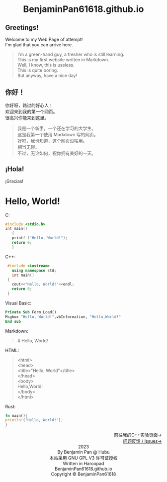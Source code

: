 # <center>BenjaminPan61618.github.io</center>
## Greetings!
Welcome to my Web Page of attempt!\
I'm glad that you can arrive here.

> I'm a green-hand guy, a fresher who is still learning.\
> This is my first website written in Markdown.\
> Well, I know, this is useless.\
> This is quite boring.\
> But anyway, have a nice day!


## 你好！
你好呀，路过的好心人！\
欢迎来到我的第一个网页。\
很高兴你能来到这里。

> 我是一个新手，一个还在学习的大学生。\
> 这是我第一个使用 Markdown 写的网页。\
> 好吧，我也知道，这个网页没啥用。\
> 相当无聊。\
> 不过，无论如何，祝你拥有美好的一天。

## ¡Hola!
¡Gracias!

# Hello, World!
C:
```cpp
#include <stdio.h>
int main()
   {
   printf ("Hello, World!");
   return 0;
   }
```
C++:
```cpp
 #include <iostream>
   using namespace std;
   int main()
 {
   cout<<"Hello, World!"<<endl;
   return 0;
 }
```

Visual Basic:
```vb
Private Sub Form_Load()
Msgbox "Hello, World!",vbInformation, "Hello,World!"
End sub
```

Markdown:
> &#35; Hello, World!

HTML:
> &#60;html&#62;\
> &#60;head&#62;\
> &#60;title>"Hello, World"&#60;/title&#62;\
> &#60;/head&#62;\
> &#60;body&#62;\
> Hello,World!\
> &#60;/body&#62;\
> &#60;/html&#62;

Rust:
```rust
fn main(){
println!("Hello, World!");
}
```
<div align="right"><a href="https://BenjaminPan61618.github.io/Experiments/">前往我的C++实验页面-></a></div>
<div align="right"><a href="https://github.com/BenjaminPan61618/BenjaminPan61618.github.io/issues">问题反馈 / Issues-></a></div>
<center>2023</center>
<center>By Benjamin Pan @ Hubu</center>
<center> 本站采用 GNU GPL V3 许可证授权 </center>
<center>Written in Haroopad</center>
<center>BenjaminPan61618.github.io</center>

<center>Copyright © BenjaminPan61618</center>


